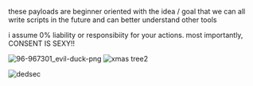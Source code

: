 these payloads are beginner oriented with the idea / goal that we can all write scripts in the future and can better understand other tools

i assume 0% liability or responsibiity for your actions. most importantly, CONSENT IS SEXY!!

![96-967301_evil-duck-png](https://user-images.githubusercontent.com/121442044/210175513-30f52174-e907-442d-9b7a-3ee58ab44ef3.png)
![xmas tree2](https://user-images.githubusercontent.com/121442044/210175528-d12a2c52-ee95-49b6-9897-fdd7f83af38c.gif)



![dedsec](https://user-images.githubusercontent.com/121442044/210175615-3de55e7b-e316-4f1f-bfa4-0676df8916e1.gif)
